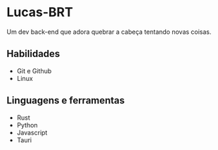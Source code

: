 # Lucas-BRT

Um dev back-end que adora quebrar a cabeça tentando novas coisas.

## Habilidades

- Git e Github
- Linux

## Linguagens e ferramentas

- Rust
- Python
- Javascript
- Tauri
